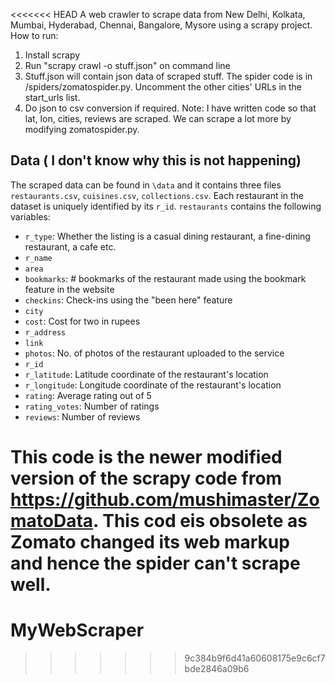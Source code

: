 <<<<<<< HEAD
A web crawler to scrape data from New Delhi, Kolkata, Mumbai,
Hyderabad, Chennai, Bangalore, Mysore using a scrapy project.
How to run:
1. Install scrapy
2. Run "scrapy crawl -o stuff.json" on command line
3. Stuff.json will contain json data of scraped stuff. The spider code is in /spiders/zomatospider.py. Uncomment the other cities' URLs in the start_urls list.
4. Do json to csv conversion if required.
Note:
I have written code so that lat, lon, cities, reviews are scraped. We can scrape a lot more by modifying zomatospider.py.



## Data ( I don't know why this is not happening)
The scraped data can be found in `\data` and it contains three files `restaurants.csv`, `cuisines.csv`, `collections.csv`. Each restaurant in the dataset is uniquely identified by its `r_id`. `restaurants` contains the following variables:

- `r_type`: Whether the listing is a casual dining restaurant, a fine-dining restaurant, a cafe etc.
- `r_name`
- `area`
- `bookmarks`: # bookmarks of the restaurant made using the bookmark feature in the website
- `checkins`: Check-ins using the "been here" feature
- `city`
- `cost`: Cost for two in rupees
- `r_address`
- `link`
- `photos`: No. of photos of the restaurant uploaded to the service
- `r_id`
- `r_latitude`: Latitude coordinate of the restaurant's location
- `r_longitude`: Longitude coordinate of the restaurant's location
- `rating`: Average rating out of 5
- `rating_votes`: Number of ratings
- `reviews`: Number of reviews

This code is the newer modified version of the scrapy code from https://github.com/mushimaster/ZomatoData. This cod eis obsolete as Zomato changed its web markup and hence the spider can't scrape well.
=======
# MyWebScraper
>>>>>>> 9c384b9f6d41a60608175e9c6cf7bde2846a09b6
